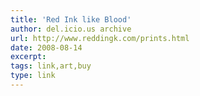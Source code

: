```yaml
---
title: 'Red Ink like Blood'
author: del.icio.us archive
url: http://www.reddingk.com/prints.html
date: 2008-08-14
excerpt: 
tags: link,art,buy
type: link
---
```


